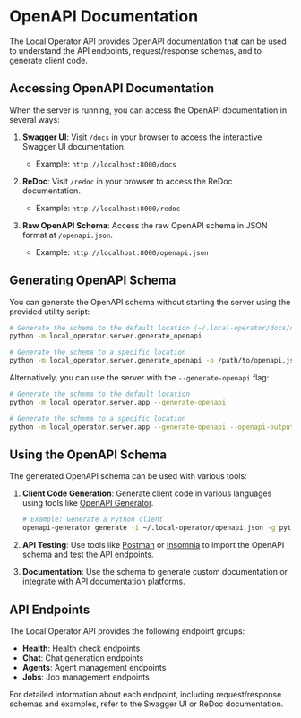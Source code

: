 # OpenAPI Documentation

The Local Operator API provides OpenAPI documentation that can be used to understand the API endpoints, request/response schemas, and to generate client code.

## Accessing OpenAPI Documentation

When the server is running, you can access the OpenAPI documentation in several ways:

1. **Swagger UI**: Visit `/docs` in your browser to access the interactive Swagger UI documentation.
   - Example: `http://localhost:8000/docs`

2. **ReDoc**: Visit `/redoc` in your browser to access the ReDoc documentation.
   - Example: `http://localhost:8000/redoc`

3. **Raw OpenAPI Schema**: Access the raw OpenAPI schema in JSON format at `/openapi.json`.
   - Example: `http://localhost:8000/openapi.json`

## Generating OpenAPI Schema

You can generate the OpenAPI schema without starting the server using the provided utility script:

```bash
# Generate the schema to the default location (~/.local-operator/docs/openapi.json)
python -m local_operator.server.generate_openapi

# Generate the schema to a specific location
python -m local_operator.server.generate_openapi -o /path/to/openapi.json
```

Alternatively, you can use the server with the `--generate-openapi` flag:

```bash
# Generate the schema to the default location
python -m local_operator.server.app --generate-openapi

# Generate the schema to a specific location
python -m local_operator.server.app --generate-openapi --openapi-output /path/to/openapi.json
```

## Using the OpenAPI Schema

The generated OpenAPI schema can be used with various tools:

1. **Client Code Generation**: Generate client code in various languages using tools like [OpenAPI Generator](https://openapi-generator.tech/).

   ```bash
   # Example: Generate a Python client
   openapi-generator generate -i ~/.local-operator/openapi.json -g python -o ./client
   ```

2. **API Testing**: Use tools like [Postman](https://www.postman.com/) or [Insomnia](https://insomnia.rest/) to import the OpenAPI schema and test the API endpoints.

3. **Documentation**: Use the schema to generate custom documentation or integrate with API documentation platforms.

## API Endpoints

The Local Operator API provides the following endpoint groups:

- **Health**: Health check endpoints
- **Chat**: Chat generation endpoints
- **Agents**: Agent management endpoints
- **Jobs**: Job management endpoints

For detailed information about each endpoint, including request/response schemas and examples, refer to the Swagger UI or ReDoc documentation.
